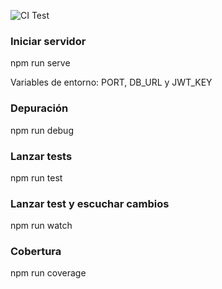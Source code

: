 ![CI Test](https://github.com/matteonovelli/PruebaNode/workflows/CI%20Test/badge.svg) 

### Iniciar servidor
npm run serve

Variables de entorno: PORT, DB_URL y JWT_KEY

### Depuración
npm run debug

### Lanzar tests
npm run test

### Lanzar test y escuchar cambios
npm run watch

### Cobertura
npm run coverage
